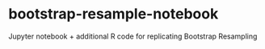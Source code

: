 # bootstrap-resample-notebook
Jupyter notebook + additional R code for replicating Bootstrap Resampling
